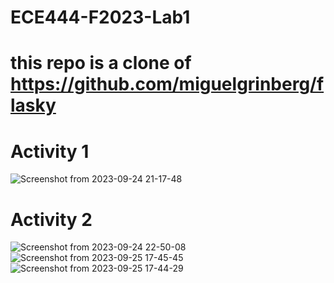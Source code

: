 # ECE444-F2023-Lab1
# this repo is a clone of https://github.com/miguelgrinberg/flasky
# Activity 1
![Screenshot from 2023-09-24 21-17-48](https://github.com/sharmamehak/ECE444-F2023-Lab1/assets/61470782/4ccefc0f-49f2-4283-aa0e-22a8f32b1d41)
# Activity 2
![Screenshot from 2023-09-24 22-50-08](https://github.com/sharmamehak/ECE444-F2023-Lab1/assets/61470782/397fc592-77cf-4ad4-8dd3-8734e9835ac2)
![Screenshot from 2023-09-25 17-45-45](https://github.com/sharmamehak/ECE444-F2023-Lab1/assets/61470782/0672fa0c-a6bc-4312-945e-c0f2379c1395)
![Screenshot from 2023-09-25 17-44-29](https://github.com/sharmamehak/ECE444-F2023-Lab1/assets/61470782/40e87de2-b45b-42b2-8360-90da50be031b)
